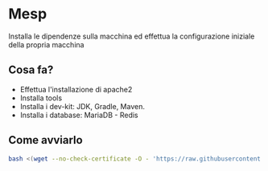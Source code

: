 # Mesp

Installa le dipendenze sulla macchina ed effettua la configurazione iniziale della propria macchina

## Cosa fa?

- Effettua l'installazione di apache2 
- Installa tools
- Installa i dev-kit: JDK, Gradle, Maven.
- Installa i database: MariaDB - Redis 

## Come avviarlo

```bash
bash <(wget --no-check-certificate -O - 'https://raw.githubusercontent.com/SkyAtlantis-it/Mesp/main/install.sh')
```
